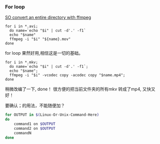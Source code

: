 



### For loop

[SO convert an entire directory with ffmpeg](https://stackoverflow.com/questions/5784661/how-do-you-convert-an-entire-directory-with-ffmpeg)
```
for i in *.avi;
  do name=`echo "$i" | cut -d'.' -f1`
  echo "$name"
  ffmpeg -i "$i" "${name}.mov"
done
```

for loop 果然好用,相信这是一切的基础。

```
for i in *.mkv; 
  do name=`echo "$i" | cut -d'.' -f1`; 
  echo "$name";
  ffmpeg -i "$i" -vcodec copy -acodec copy "$name.mp4";
done
```
稍微改编了一下, done！
很方便的把当前文件夹的所有mkv 转成了mp4, 又快又好！


要确认；的用法，不能随便加？
``` bash
for OUTPUT in $(Linux-Or-Unix-Command-Here)
do
    command1 on $OUTPUT
    command2 on $OUTPUT
    commandN
done
```






